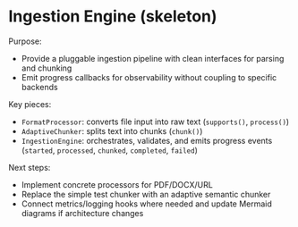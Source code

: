 # Ingestion Engine (skeleton)

Purpose:

- Provide a pluggable ingestion pipeline with clean interfaces for parsing and chunking
- Emit progress callbacks for observability without coupling to specific backends

Key pieces:

- `FormatProcessor`: converts file input into raw text (`supports()`, `process()`)
- `AdaptiveChunker`: splits text into chunks (`chunk()`)
- `IngestionEngine`: orchestrates, validates, and emits progress events (`started`, `processed`, `chunked`, `completed`, `failed`)

Next steps:

- Implement concrete processors for PDF/DOCX/URL
- Replace the simple test chunker with an adaptive semantic chunker
- Connect metrics/logging hooks where needed and update Mermaid diagrams if architecture changes
